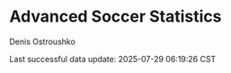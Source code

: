 # Advanced Soccer Statistics
Denis Ostroushko

<!-- gfm -->

Last successful data update: 2025-07-29 06:19:26 CST
